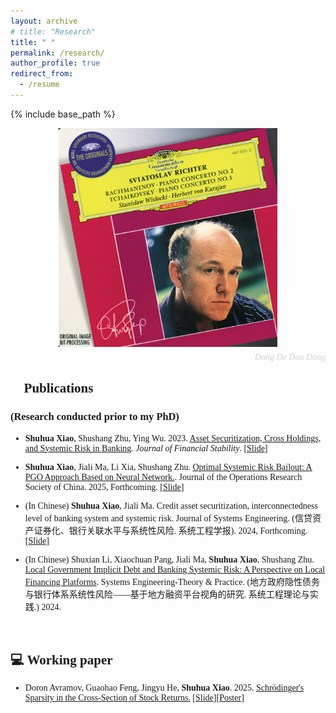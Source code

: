 ```yaml
---
layout: archive
# title: "Research"
title: " "
permalink: /research/
author_profile: true
redirect_from:
  - /resume
---
```


{% include base_path %}

<span style="font-family: 'euclid';">


<div style="text-align: center;">
  <div style="position: relative; display: inline-block;">
    <img src="/images/rach2.png" alt="Profile Image" width="350" height="350" style="display: block;" />
  </div>
  <div style="text-align: right; font-style: italic; color: #d3d3d3; font-size: 14px; margin-top: 5px;">
    Dong De Dou Dong
  </div>
</div>


## 📝 Publications

### (Research conducted prior to my PhD)
* **Shuhua Xiao**, Shushang Zhu, Ying Wu. 2023. [Asset Securitization, Cross Holdings, and Systemic Risk in Banking](https://doi.org/10.1016/j.jfs.2023.101140). *Journal of Financial Stability*. [[Slide](../files/others/SystemicRisk.pdf)]

* **Shuhua Xiao**, Jiali Ma, Li Xia, Shushang Zhu. [Optimal Systemic Risk Bailout: A PGO Approach Based on Neural Network.](http://arxiv.org/abs/2212.05235). Journal of the Operations Research Society of China. 2025, Forthcoming. [[Slide](../files/others/OptimalBailout.pdf)]

* (In Chinese) **Shuhua Xiao**, Jiali Ma. Credit asset securitization, interconnectedness level of banking system and systemic risk. Journal of Systems Engineering. (信贷资产证券化、银行关联水平与系统性风险. 系统工程学报). 2024, Forthcoming. [[Slide](../files/others/CAS_CN.pdf)]

* (In Chinese) Shuxian Li, Xiaochuan Pang, Jiali Ma, **Shuhua Xiao**, Shushang Zhu. [Local Government Implicit Debt and Banking Systemic Risk: A Perspective on Local Financing Platforms](https://kns.cnki.net/kcms/detail/11.2267.n.20240805.1740.008.html). Systems Engineering-Theory & Practice. (地方政府隐性债务与银行体系系统性风险——基于地方融资平台视角的研究. 系统工程理论与实践.) 2024.


<br>

## 💻 Working paper

* Doron Avramov, Guaohao Feng, Jingyu He, **Shuhua Xiao**. 2025. [Schrödinger's Sparsity in the Cross-Section of Stock Returns.](https://papers.ssrn.com/sol3/papers.cfm?abstract_id=5370960) [[Slide](../files/sparse/BayesIPCA_2507.pdf)][[Poster](../files/sparse/Sparsity_poster_hkust.pdf)]

<!-- * Siddhartha Chib, **Shuhua Xiao**, Lingxiao Zhao. 2025. Factors or Fake? A New Look at Anomalies and the Replication Crisis -->

<!-- * 🎓 **Deakin University**
    * Phd
    * 11/2023~Now
    * 📍 *Melbourne, Australia*

* 🎓 **University of Groningen**
    * Exchange student of Spatial Sciences
    * 09/2022~02/2023
    * 📍 *Groningen, Netherlands*
    

* 🎓 **Beijing Normal University**
    * Master of Natural Resources
    * 09/2020~07/2023
    * 📍 *Beijing, China*
    

* 🎓 **Yanbian University**
    * Bachelor of Geographic Information Science (Major)
    * Bachelor of Computer Science (Minor)
    * 09/2016~07/2020
    * 📍 *Yanbian, China* -->

<span>